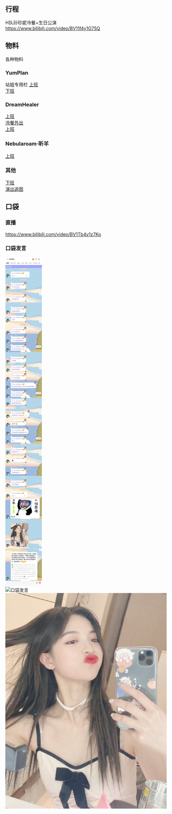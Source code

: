 ## 行程
H队孙珍妮冷餐+生日公演<br>
https://www.bilibili.com/video/BV11f4y1G75Q

## 物料
各种物料
### YumPlan
站姐专用栏
[上班](https://weibo.com/7335378002/KrpsMc5ZX)<br>
[下班](https://weibo.com/7335378002/KrsEqeh8V)<br>
### DreamHealer
[上班](https://weibo.com/6375088879/KrpnzviLX)<br>
[冷餐外出](https://weibo.com/6375088879/KrrvQm8YL)<br>
[上班](https://weibo.com/6375088879/KrpnzviLX)
### Nebularoam·昕羊
[上班](https://weibo.com/7584954147/KrpGzF2CR)
### 其他
[下班](https://weibo.com/6616431710/Krt4abrWW)<br>
[演出返图](https://weibo.com/2853350034/KuiqXAz56)
## 口袋
### 直播
https://www.bilibili.com/video/BV1Tb4y1z7Ko
### 口袋发言
![口袋发言](./pocket48/imgs/messages.jpeg)<br>
![口袋发言](./pocket48/imgs/messages1.jpeg)<br>
![口袋图片](./pocket48/imgs/P1.jpeg)<br>